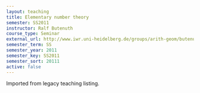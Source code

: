 ```yaml
---
layout: teaching
title: Elementary number theory
semester: SS2011
instructor: Ralf Butenuth
course_type: Seminar
external_url: http://www.iwr.uni-heidelberg.de/groups/arith-geom/butenuth/zahlentheorie/index.html
semester_term: SS
semester_year: 2011
semester_key: SS2011
semester_sort: 20111
active: false
---
```

Imported from legacy teaching listing.
